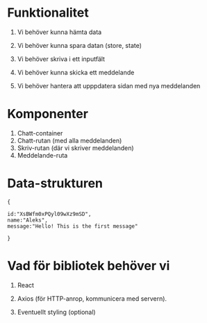 # Funktionalitet

1. Vi behöver kunna hämta data

2. Vi behöver kunna spara datan (store, state)

3. Vi behöver skriva i ett inputfält

4. Vi behöver kunna skicka ett meddelande

5. Vi behöver hantera att upppdatera sidan med nya meddelanden


# Komponenter

1. Chatt-container
2. Chatt-rutan (med alla meddelanden)
3. Skriv-rutan (där vi skriver meddelanden)
4. Meddelande-ruta

# Data-strukturen

```
{

id:"XsBWfm0xPQyl09wXz9mSD",
name:"Aleks",
message:"Hello! This is the first message"

}

```

# Vad för bibliotek behöver vi

1. React

2. Axios (för HTTP-anrop, kommunicera med servern).

3. Eventuellt styling (optional)